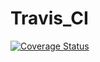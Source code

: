 # Travis_CI
<a href='https://coveralls.io/github/roy-a2yush/Travis_CI?branch=main'><img src='https://coveralls.io/repos/github/roy-a2yush/Travis_CI/badge.svg?branch=main' alt='Coverage Status' /></a>

